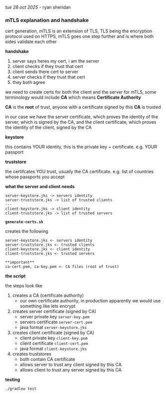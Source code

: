 *tue 28 oct 2025* - ryan sheridan

### mTLS explanation and handshake

cert generation, mTLS is an extension of TLS, TLS being the encryption protocol used on HTTPS, mTLS goes one step further and is where both sides validate each other

**handshake**

1. server says heres my cert, i am the server
2. client checks if they trust that cert
3. client sends there cert to server
4. server checks if they trust that cert
5. they both agree

we need to create certs for both the client and the server for mTLS, some terminology would include **CA** which means **Certificate Authority** 

**CA** is the **root** of trust, anyone with a certificate signed by this **CA** is trusted 

in our case we have the server certificate, which proves the identity of the server, which is signed by the CA, and the client certificate, which proves the identity of the client, signed by the CA

**keystore**

this contains YOUR identity, this is the private key + certificate. e.g. YOUR passport

**truststore** 

the certifcates YOU trust, usually the CA certificate. e.g. list of countries whose passports you accept

**what the server and client needs**

```
server-keystore.jks -> servers identity
server-truststore.jks -> list of trusted clients 
---
client-keystore.jks -> client identity
client-truststore.jks -> list of trusted servers
```

**`generate-certs.sh`**

creates the following

```
server-keystore.jks <- servers identity 
server-truststore.jks <- trusted clients 
client-keystore.jks <- client identity 
client-truststore.jks <- trusted servers 

**important**
ca-cert.pem, ca-key.pem <- CA files (root of trust)
```

**the script**

the steps look like

1. creates a CA (certificate authority)
	- our own certificate authority, in production apparently we would use something like lets encrypt
2. creates server certificate (signed by CA)
	- server private key `server-key.pem`
	- servers certificate `server-cert.pem`
	- java format `server-keystore.jks`
3. creates client certificate (signed by CA)
	- client private key `client-key.pem`
	- client certificate `client-cert.pem`
	- java format `client-keystore.jks`
4. creates truststores
	- both contain CA certificate
	- allows server to trust any client signed by this CA 
	- allows client to trust any server signed by this CA 

**testing**

```bash
./gradlew test
```

